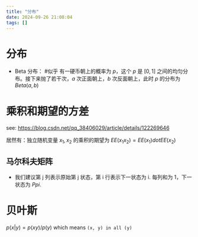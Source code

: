 ```yaml
---
title: "分布"
date: 2024-09-26 21:08:04
tags: []
---
```

# 分布

- Beta 分布： #似乎 有一硬币朝上的概率为 $p$，这个 $p$ 是 $[0, 1]$ 之间的均匀分布。接下来抛了若干次，$a$ 次正面朝上，$b$ 次反面朝上，此时 $p$ 的分布为 $Beta(a, b)$

# 乘积和期望的方差

see: https://blog.csdn.net/qq_38406029/article/details/122269646

居然有：独立随机变量 $x_1, x_2$ 的乘积的期望为 $EE(x_1 x_2) = EE(x_1) dot EE(x_2)$

##  马尔科夫矩阵

- 我们建议第 j 列表示原始第 j 状态，第 i 行表示下一状态为 i. 每列和为 1，下一状态为 $P pi$.

# 贝叶斯

$p(x|y) = p(x y) / p(y)$ which means `(x, y) in all (y)`
